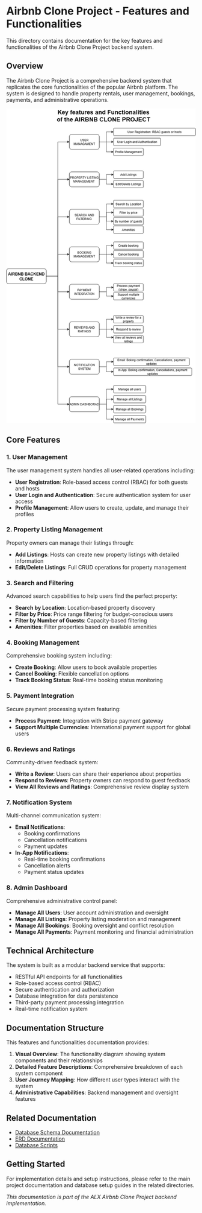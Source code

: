 # Airbnb Clone Project - Features and Functionalities

This directory contains documentation for the key features and functionalities of the Airbnb Clone Project backend system.

## Overview

The Airbnb Clone Project is a comprehensive backend system that replicates the core functionalities of the popular Airbnb platform. The system is designed to handle property rentals, user management, bookings, payments, and administrative operations.

![Airbnb Clone Functionalities](Airbnb%20Functionalities.png)

## Core Features

### 1. User Management
The user management system handles all user-related operations including:

- **User Registration**: Role-based access control (RBAC) for both guests and hosts
- **User Login and Authentication**: Secure authentication system for user access
- **Profile Management**: Allow users to create, update, and manage their profiles

### 2. Property Listing Management
Property owners can manage their listings through:

- **Add Listings**: Hosts can create new property listings with detailed information
- **Edit/Delete Listings**: Full CRUD operations for property management

### 3. Search and Filtering
Advanced search capabilities to help users find the perfect property:

- **Search by Location**: Location-based property discovery
- **Filter by Price**: Price range filtering for budget-conscious users
- **Filter by Number of Guests**: Capacity-based filtering
- **Amenities**: Filter properties based on available amenities

### 4. Booking Management
Comprehensive booking system including:

- **Create Booking**: Allow users to book available properties
- **Cancel Booking**: Flexible cancellation options
- **Track Booking Status**: Real-time booking status monitoring

### 5. Payment Integration
Secure payment processing system featuring:

- **Process Payment**: Integration with Stripe payment gateway
- **Support Multiple Currencies**: International payment support for global users

### 6. Reviews and Ratings
Community-driven feedback system:

- **Write a Review**: Users can share their experience about properties
- **Respond to Reviews**: Property owners can respond to guest feedback
- **View All Reviews and Ratings**: Comprehensive review display system

### 7. Notification System
Multi-channel communication system:

- **Email Notifications**: 
  - Booking confirmations
  - Cancellation notifications
  - Payment updates
- **In-App Notifications**:
  - Real-time booking confirmations
  - Cancellation alerts
  - Payment status updates

### 8. Admin Dashboard
Comprehensive administrative control panel:

- **Manage All Users**: User account administration and oversight
- **Manage All Listings**: Property listing moderation and management
- **Manage All Bookings**: Booking oversight and conflict resolution
- **Manage All Payments**: Payment monitoring and financial administration

## Technical Architecture

The system is built as a modular backend service that supports:

- RESTful API endpoints for all functionalities
- Role-based access control (RBAC)
- Secure authentication and authorization
- Database integration for data persistence
- Third-party payment processing integration
- Real-time notification system

## Documentation Structure

This features and functionalities documentation provides:

1. **Visual Overview**: The functionality diagram showing system components and their relationships
2. **Detailed Feature Descriptions**: Comprehensive breakdown of each system component
3. **User Journey Mapping**: How different user types interact with the system
4. **Administrative Capabilities**: Backend management and oversight features

## Related Documentation

- [Database Schema Documentation](../../alx-airbnb-database/README.md)
- [ERD Documentation](../../alx-airbnb-database/ERD/requirements.md)
- [Database Scripts](../../alx-airbnb-database/database-script-0x01/README.md)

## Getting Started

For implementation details and setup instructions, please refer to the main project documentation and database setup guides in the related directories.

<!-- ## Future Enhancements

The system architecture supports future enhancements including:

- Advanced analytics and reporting
- Machine learning-based recommendations
- Multi-language support
- Mobile application integration
- Advanced search algorithms
- Social features integration

--- -->

*This documentation is part of the ALX Airbnb Clone Project backend implementation.*